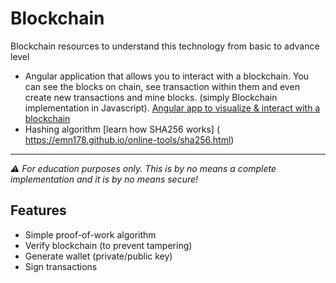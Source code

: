 # Blockchain
 Blockchain resources to understand this technology from basic to advance level
 
 
  
 * Angular application that allows you to interact with a blockchain. You can see the blocks on chain, see transaction within them and even create new transactions and mine blocks. (simply Blockchain implementation in Javascript). [Angular app to visualize & interact with a blockchain]( https://savjee.github.io/savjeecoin-frontend/)
 * Hashing algorithm [learn how SHA256 works] ( https://emn178.github.io/online-tools/sha256.html)
 
---

*⚠️ For education purposes only. This is by no means a complete implementation and it is by no means secure!*

## Features

* Simple proof-of-work algorithm
* Verify blockchain (to prevent tampering)
* Generate wallet (private/public key)
* Sign transactions

 
